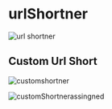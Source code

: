 # urlShortner

![url shortner](https://user-images.githubusercontent.com/108398295/222959069-f31bdef4-7d58-450b-853b-315821f27ba4.jpg)


## Custom Url Short

![customshortner](https://user-images.githubusercontent.com/108398295/222959106-9648dc2b-75c0-4f1a-89dd-4f4c355b1af2.jpg)

![customShortnerassingned](https://user-images.githubusercontent.com/108398295/222959108-d68b7b6d-f4a2-44e9-95dd-c92dab6fd463.jpg)


